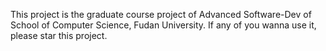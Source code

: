 This project is the graduate course project of Advanced Software-Dev of School of Computer Science, Fudan University.
If any of you wanna use it, please star this project.